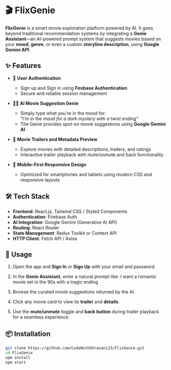 # 🎬 FlixGenie

**FlixGenie** is a smart movie exploration platform powered by AI. It goes beyond traditional recommendation systems by integrating a **Genie Assistant**—an AI-powered prompt system that suggests movies based on your **mood**, **genre**, or even a custom **storyline description**, using **Google Gemini API**.

## ✨ Features

- 🔐 **User Authentication**  
  - Sign up and Sign in using **Firebase Authentication**  
  - Secure and reliable session management

- 🧞‍♂️ **AI Movie Suggestion Genie**  
  - Simply type what you're in the mood for:  
    _"I'm in the mood for a dark mystery with a twist ending"_  
  - The Genie provides spot-on movie suggestions using **Google Gemini AI**

- 🎦 **Movie Trailers and Metadata Preview**  
  - Explore movies with detailed descriptions, trailers, and ratings  
  - Interactive trailer playback with mute/unmute and back functionality

- 📱 **Mobile-First Responsive Design**  
  - Optimized for smartphones and tablets using modern CSS and responsive layouts

## 🛠️ Tech Stack

- **Frontend**: React.js, Tailwind CSS / Styled Components  
- **Authentication**: Firebase Auth  
- **AI Integration**: Google Gemini (Generative AI API)  
- **Routing**: React Router  
- **State Management**: Redux Toolkit or Context API  
- **HTTP Client**: Fetch API / Axios


## 🚀 Usage

1. Open the app and **Sign In** or **Sign Up** with your email and password.
2. In the **Genie Assistant**, enter a natural prompt like:
   I want a romantic movie set in the 90s with a tragic ending

3. Browse the curated movie suggestions returned by the AI.
4. Click any movie card to view its **trailer** and **details**.
5. Use the **mute/unmute** toggle and **back button** during trailer playback for a seamless experience.




## 📦 Installation

```bash
git clone https://github.com/CodeWithShravani23/FlixGenie.git
cd FlixGenie
npm install
npm start



